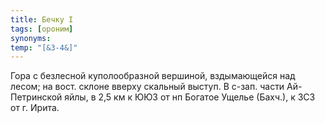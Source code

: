 ```yaml
---
title: Бечку I
tags: [ороним]
synonyms:
temp: "[&З-4&]"
---
```


Гора с безлесной куполообразной вершиной, вздымающейся над лесом; на вост.
склоне вверху скальный выступ. В с-зап. части Ай-Петринской яйлы, в 2,5 км к ЮЮЗ
от нп Богатое Ущелье (Бахч.), к ЗСЗ от г. Ирита.
